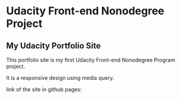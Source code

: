 # Udacity Front-end Nonodegree Project
## My Udacity Portfolio Site

This portfolio site is my first Udacity Front-end Nonodegree Program project. 

It is a responsive design using media query. 

link of the site in github pages:
